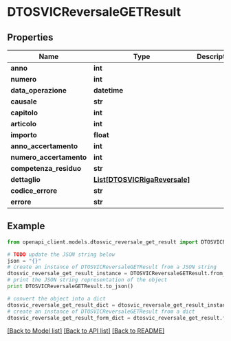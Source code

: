 # DTOSVICReversaleGETResult


## Properties

Name | Type | Description | Notes
------------ | ------------- | ------------- | -------------
**anno** | **int** |  | [optional] 
**numero** | **int** |  | [optional] 
**data_operazione** | **datetime** |  | [optional] 
**causale** | **str** |  | [optional] 
**capitolo** | **int** |  | [optional] 
**articolo** | **int** |  | [optional] 
**importo** | **float** |  | [optional] 
**anno_accertamento** | **int** |  | [optional] 
**numero_accertamento** | **int** |  | [optional] 
**competenza_residuo** | **str** |  | [optional] 
**dettaglio** | [**List[DTOSVICRigaReversale]**](DTOSVICRigaReversale.md) |  | [optional] 
**codice_errore** | **str** |  | [optional] 
**errore** | **str** |  | [optional] 

## Example

```python
from openapi_client.models.dtosvic_reversale_get_result import DTOSVICReversaleGETResult

# TODO update the JSON string below
json = "{}"
# create an instance of DTOSVICReversaleGETResult from a JSON string
dtosvic_reversale_get_result_instance = DTOSVICReversaleGETResult.from_json(json)
# print the JSON string representation of the object
print DTOSVICReversaleGETResult.to_json()

# convert the object into a dict
dtosvic_reversale_get_result_dict = dtosvic_reversale_get_result_instance.to_dict()
# create an instance of DTOSVICReversaleGETResult from a dict
dtosvic_reversale_get_result_form_dict = dtosvic_reversale_get_result.from_dict(dtosvic_reversale_get_result_dict)
```
[[Back to Model list]](../README.md#documentation-for-models) [[Back to API list]](../README.md#documentation-for-api-endpoints) [[Back to README]](../README.md)


